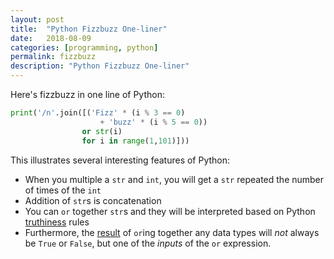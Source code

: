 ```yaml
---
layout: post
title:  "Python Fizzbuzz One-liner"
date:   2018-08-09
categories: [programming, python]
permalink: fizzbuzz
description: "Python Fizzbuzz One-liner"
---
```


Here's fizzbuzz in one line of Python:

```py
print('/n'.join([('Fizz' * (i % 3 == 0) 
                    + 'buzz' * (i % 5 == 0)) 
                or str(i) 
                for i in range(1,101)])) 
```

This illustrates several interesting features of Python:
- When you multiple a `str` and `int`, you will get a `str` repeated the number of times of the `int`
- Addition of `str`s is concatenation
- You can `or` together `str`s and they will be interpreted based on Python [truthiness](https://docs.python.org/3/library/stdtypes.html#truth-value-testing) rules
- Furthermore, the [result](https://docs.python.org/3/library/stdtypes.html#boolean-operations-and-or-not) of `or`ing together any data types will *not* always be `True` or `False`, but one of the *inputs* of the `or` expression.